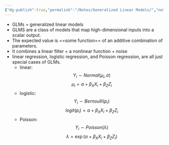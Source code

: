 ```yaml
---
{"dg-publish":true,"permalink":"/Notes/Generalized Linear Models/","noteIcon":""}
---
```


- GLMs = generalized linear models
- GLMS are a class of models that map high-dimensional inputs into a scalar output.
- The expected value is ==some function== of an additive combination of parameters.
- It combines a linear filter + a nonlinear function + noise
- linear regression, logistic regression, and Poisson regression, are all just special cases of GLMs.
	- linear: 
$$ Y_i \sim Normal (\mu_i, \sigma) $$$$ \mu_i = \alpha + \beta_X X_i + \beta_Z Z_i $$
	- logistic: 
$$ Y_i \sim Bernoulli (p_i) $$
$$ logit(p_i) = \alpha + \beta_X X_i + \beta_Z Z_i $$
	- Poisson:
	$$ Y_i \sim Poisson (\lambda) $$$$\lambda = \exp(\alpha + \beta_X X_i + \beta_Z Z_i)$$